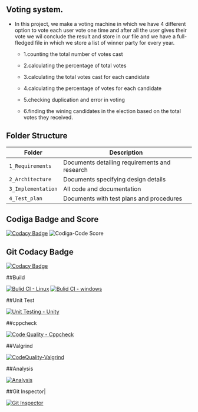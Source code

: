 ## Voting system.
* In this project, we make a voting machine in which we have 4 different option to vote each user vote one time and after all the user gives their vote we wil conclude   the result and store in our file and we have a full-fledged file in which we store a list of winner party for every year.

    * 1.counting the total number of votes cast

    * 2.calculating the percentage of total votes

    * 3.calculating the total votes cast for each candidate

    * 4.calculating the percentage of votes for each candidate

    * 5.checking duplication and error in voting

    * 6.finding the wining candidates in the election based on the total votes they received.

 ## Folder Structure
|Folder             | Description |
|-------------------| -----------------------------------------|
| `1_Requirements`   | Documents detailing requirements and research|
| `2_Architecture`         | Documents specifying design details|
| `3_Implementation` | All code and documentation|
| `4_Test_plan`      | Documents with test plans and procedures|

## Codiga Badge and Score

[![Codacy Badge](https://app.codacy.com/project/badge/Grade/ea6a3374686641689aa81107681d5d93)](https://www.codacy.com/gh/sivathathareddy-satti/M1_VotingSystem/dashboard?utm_source=github.com&amp;utm_medium=referral&amp;utm_content=sivathathareddy-satti/M1_VotingSystem&amp;utm_campaign=Badge_Grade)
![Codiga-Code Score](https://api.codiga.io/project/32237/score/svg)

## Git Codacy Badge

[![Codacy Badge](https://app.codacy.com/project/badge/Grade/ea6a3374686641689aa81107681d5d93)](https://www.codacy.com/gh/sivathathareddy-satti/M1_VotingSystem/dashboard?utm_source=github.com&amp;utm_medium=referral&amp;utm_content=sivathathareddy-satti/M1_VotingSystem&amp;utm_campaign=Badge_Grade)

##Build

[![Bulid CI - Linux](https://github.com/sivathathareddy-satti/M1_VotingSystem/actions/workflows/Linux.yml/badge.svg)](https://github.com/sivathathareddy-satti/M1_VotingSystem/actions/workflows/Linux.yml)
[![Bulid CI - windows](https://github.com/sivathathareddy-satti/M1_VotingSystem/actions/workflows/Windows.yml/badge.svg)](https://github.com/sivathathareddy-satti/M1_VotingSystem/actions/workflows/Windows.yml)

##Unit Test

[![Unit Testing - Unity](https://github.com/sivathathareddy-satti/M1_VotingSystem/actions/workflows/unit-test.yml/badge.svg)](https://github.com/sivathathareddy-satti/M1_VotingSystem/actions/workflows/unit-test.yml)


##cppcheck

[![Code Quality - Cppcheck](https://github.com/sivathathareddy-satti/M1_VotingSystem/actions/workflows/Cppcheck.yml/badge.svg)](https://github.com/sivathathareddy-satti/M1_VotingSystem/actions/workflows/Cppcheck.yml) 

##Valgrind

[![CodeQuality-Valgrind](https://github.com/sivathathareddy-satti/M1_VotingSystem/actions/workflows/Valgrind.yml/badge.svg)](https://github.com/sivathathareddy-satti/M1_VotingSystem/actions/workflows/Valgrind.yml)

##Analysis

[![Analysis](https://github.com/sivathathareddy-satti/M1_VotingSystem/actions/workflows/Analysis.yml/badge.svg)](https://github.com/sivathathareddy-satti/M1_VotingSystem/actions/workflows/Analysis.yml)                                                                                    

##Git Inspector|

[![Git Inspector](https://github.com/sivathathareddy-satti/M1_VotingSystem/actions/workflows/Git%20Inspector.yml/badge.svg)](https://github.com/sivathathareddy-satti/M1_VotingSystem/actions/workflows/Git%20Inspector.yml)



